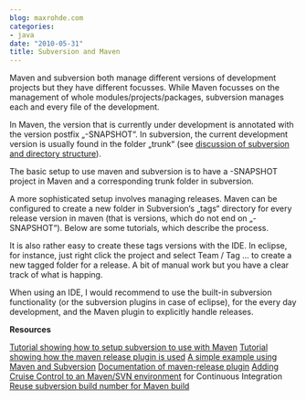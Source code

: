 ```yaml
---
blog: maxrohde.com
categories:
- java
date: "2010-05-31"
title: Subversion and Maven
---
```


Maven and subversion both manage different versions of development projects but they have different focusses. While Maven focusses on the management of whole modules/projects/packages, subversion manages each and every file of the development.

In Maven, the version that is currently under development is annotated with the version postfix „-SNAPSHOT“. In subversion, the current development version is usually found in the folder „trunk“ (see [discussion of subversion and directory structure](http://www.germane-software.com/~ser/R_n_R/subversion.html)).

The basic setup to use maven and subversion is to have a -SNAPSHOT project in Maven and a corresponding trunk folder in subversion.

A more sophisticated setup involves managing releases. Maven can be configured to create a new folder in Subversion‘s „tags“ directory for every release version in maven (that is versions, which do not end on „-SNAPSHOT“). Below are some tutorials, which describe the process.

It is also rather easy to create these tags versions with the IDE. In eclipse, for instance, just right click the project and select Team / Tag ... to create a new tagged folder for a release. A bit of manual work but you have a clear track of what is happing.

When using an IDE, I would recommend to use the built-in subversion functionality (or the subversion plugins in case of eclipse), for the every day development, and the Maven plugin to explicitly handle releases.

**Resources**

[Tutorial showing how to setup subversion to use with Maven](http://wiki.gxdeveloperweb.com/confluence/display/GXDEV/Maven+and+Source+Control+Management+in+Subversion) [Tutorial showing how the maven release plugin is used](http://weblogs.java.net/blog/2008/08/31/using-maven-release-plugin) [A simple example using Maven and Subversion](http://institute.expressionist.nl/icookbook1/maven/maven103/) [Documentation of maven-release plugin](http://maven.apache.org/guides/mini/guide-releasing.html) [Adding Cruise Control to an Maven/SVN environment](http://lijinjoseji.wordpress.com/2008/04/29/configuring-cruise-control-with-maven2-and-svn-146-for-continuous-build-environment/) for Continuous Integration [Reuse subversion build number for Maven build](http://blog.redstream.nl/2008/06/26/using-the-subversion-buildnumber-with-maven/)
